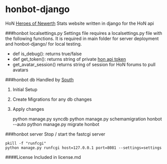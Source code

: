 honbot-django
=============
HoN [Heroes of Newerth](http://www.heroesofnewerth.com/) Stats website written in django for the HoN api

###honbot localsettings.py
Settings file requires a localsettings.py file with the following functions. It is required in main folder for server deployment and honbot-django/ for local testing.

* def is_debug(): returns true/false
* def get_token(): returns string of private [hon api token](http://api.heroesofnewerth.com/)
* get_avatar_session() returns string of session for HoN forums to pull avatars 

###honbot db
Handled by [South](http://south.aeracode.org/)
1. Initial Setup
2. Create Migrations for any db changes
3. Apply changes

    python manage.py syncdb
    python manage.py schemamigration honbot --auto
    python manage.py migrate honbot 

###honbot server
Stop / start the fastcgi server

    pkill -f "runfcgi"
    python manage.py runfcgi host=127.0.0.1 port=8081 --settings=settings

####License
Included in license.md